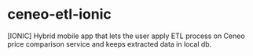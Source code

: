 # ceneo-etl-ionic
[IONIC] Hybrid mobile app that lets the user apply ETL process on Ceneo price comparison service and keeps extracted data in local db.
